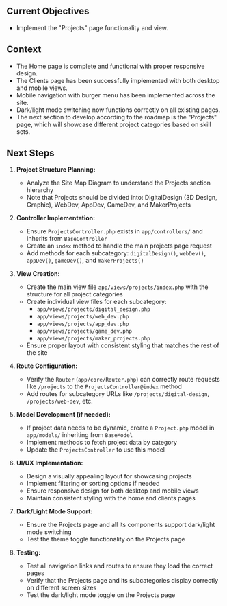 ## Current Objectives

- Implement the "Projects" page functionality and view.

## Context

- The Home page is complete and functional with proper responsive design.
- The Clients page has been successfully implemented with both desktop and mobile views.
- Mobile navigation with burger menu has been implemented across the site.
- Dark/light mode switching now functions correctly on all existing pages.
- The next section to develop according to the roadmap is the "Projects" page, which will showcase different project categories based on skill sets.

## Next Steps

1. **Project Structure Planning:**
   - Analyze the Site Map Diagram to understand the Projects section hierarchy
   - Note that Projects should be divided into: DigitalDesign (3D Design, Graphic), WebDev, AppDev, GameDev, and MakerProjects

2. **Controller Implementation:**
   - Ensure `ProjectsController.php` exists in `app/controllers/` and inherits from `BaseController` 
   - Create an `index` method to handle the main projects page request
   - Add methods for each subcategory: `digitalDesign()`, `webDev()`, `appDev()`, `gameDev()`, and `makerProjects()`

3. **View Creation:**
   - Create the main view file `app/views/projects/index.php` with the structure for all project categories
   - Create individual view files for each subcategory:
     - `app/views/projects/digital_design.php`
     - `app/views/projects/web_dev.php`
     - `app/views/projects/app_dev.php`
     - `app/views/projects/game_dev.php`
     - `app/views/projects/maker_projects.php`
   - Ensure proper layout with consistent styling that matches the rest of the site

4. **Route Configuration:**
   - Verify the `Router` (`app/core/Router.php`) can correctly route requests like `/projects` to the `ProjectsController@index` method
   - Add routes for subcategory URLs like `/projects/digital-design`, `/projects/web-dev`, etc.

5. **Model Development (if needed):**
   - If project data needs to be dynamic, create a `Project.php` model in `app/models/` inheriting from `BaseModel`
   - Implement methods to fetch project data by category
   - Update the `ProjectsController` to use this model

6. **UI/UX Implementation:**
   - Design a visually appealing layout for showcasing projects
   - Implement filtering or sorting options if needed
   - Ensure responsive design for both desktop and mobile views
   - Maintain consistent styling with the home and clients pages

7. **Dark/Light Mode Support:**
   - Ensure the Projects page and all its components support dark/light mode switching
   - Test the theme toggle functionality on the Projects page

8. **Testing:**
   - Test all navigation links and routes to ensure they load the correct pages
   - Verify that the Projects page and its subcategories display correctly on different screen sizes
   - Test the dark/light mode toggle on the Projects page